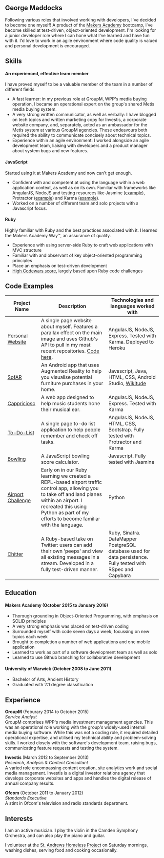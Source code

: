 ## George Maddocks

Following various roles that involved working with developers, I've decided to become one myself! A product of the [Makers Academy](http://www.makersacademy.com/) bootcamp, I've become skilled at test-driven, object-oriented development. I'm looking for a junior developer role where I can hone what I've learned and have fun with it. I'd love to work in an agile environment where code quality is valued and personal development is encouraged.

## Skills

#### An experienced, effective team member

I have proved myself to be a valuable member of the team in a number of different fields.
- A fast learner: in my previous role at GroupM, WPP's media buying operation, I became an operational expert on the group's shared Metis media buying system.
- A very strong written communicator, as well as verbally: I have blogged on tech topics and written marketing copy for Investis, a corporate website company, and, separately, acted as an ambassador for the Metis system at various GroupM agencies. These endeavours both required the ability to communicate concisely about technical topics.
- Experience within an agile environment: I worked alongside an agile development team, liaising with developers and a product manager about system bugs and new features.


#### JavaScript

Started using it at Makers Academy and now can't get enough.

- Confident with and competent at using the language within a web application context, as well as on its own. Familiar with frameworks like AngularJS, NodeJS and testing resources like Jasmine ([example](https://github.com/gwpmad/bowling-challenge/blob/master/spec/frameSpec.js)), Protractor ([example](https://github.com/gwpmad/todo_challenge/blob/master/e2e/toDoListFeature.js)) and Karma ([example](https://github.com/gwpmad/github-profile/blob/master/test/searchfactory.spec.js)).
- Worked on a number of different team and solo projects with a Javascript focus.

#### Ruby

Highly familiar with Ruby and the best practices associated with it. I learned the Makers Academy Way™, an assurance of quality.

- Experience with using server-side Ruby to craft web applications with MVC structure
- Familiar with and observant of key object-oriented programming principles
- Place an emphasis on test-driven development
- [High Codewars score](http://www.codewars.com/users/gwpmad), largely based upon Ruby code challenges

## Code Examples

|Project Name | Description | Technologies and languages worked with |
|-------------|-------------|-------------|
|[Personal Website](https://still-fjord-60429.herokuapp.com/)|A single page website about myself. Features a parallax effect on the main image and uses Github's API to pull in my most recent repositories. [Code here](https://github.com/gwpmad/personal-website).|AngularJS, NodeJS, Express. Tested with Karma. Deployed to Heroku|
|[SofAR](https://github.com/djtango/furniture-app)|An Android app that uses Augmented Reality to help you visualise potential furniture purchases in your home.|Javascript, Java, HTML, CSS, Android Studio, [Wikitude](http://www.wikitude.com/)|
|[Cappricioso](https://github.com/djtango/capriccioso)|A web app designed to help music students hone their musical ear.|AngularJS, NodeJS, Express. Tested with Karma|
|[To-Do-List](https://github.com/gwpmad/todo_challenge)|A single page to-do list application to help people remember and check off tasks.|AngularJS, NodeJS, HTML, CSS, Bootstrap. Fully tested with Protractor and Karma|
|[Bowling](https://github.com/gwpmad/bowling-challenge)|A JavaScript bowling score calculator.|Javascript. Fully tested with Jasmine|
|[Airport Challenge](https://github.com/gwpmad/Airport-Challenge-in-Python)|Early on in our Ruby learning we created a REPL-based airport traffic control app, allowing you to take off and land planes within an airport. I recreated this using Python as part of my efforts to become familiar with the language.|Python|
|[Chitter](https://github.com/gwpmad/chitter-challenge)|A Ruby-based take on Twitter: users can add their own 'peeps' and view all existing messages in a stream. Developed in a fully test-driven manner.|Ruby, Sinatra. DataMapper PostgreSQL database used for data persistence. Fully tested with RSpec and Capybara|


## Education

#### Makers Academy (October 2015 to January 2016)

- Thorough grounding in Object-Oriented Programming, with emphasis on SOLID principles
- A very strong emphasis was placed on test-driven coding
- Surrounded myself with code seven days a week, focussing on new topics each week
- Brought to completion a number of web applications and one mobile application
- Learned to work as part of a software development team as well as solo
- Learned to use Github branching for collaborative development

#### University of Warwick (October 2008 to June 2011)

- Bachelor of Arts, Ancient History
- Graduated with 2:1 degree classification

## Experience

**GroupM** (Feburary 2014 to October 2015)   
*Service Analyst*  
GroupM comprises WPP's media investment management agencies. This was an operational role working with the group's widely-used internal media buying software. While this was not a coding role, it required detailed operational expertise, and utilised my technical ability and problem-solving skills. I worked closely with the software's development team, raising bugs, communicating feature requests and testing the system.

**Investis** (March 2012 to September 2013)  
*Research, Analysis & Content Consultant*  
A varied role encompassing content creation, site analytics work and social media management. Investis is a digital investor relations agency that develops corporate websites and apps and handles the digital release of annual company results.

**Ofcom** (October 2011 to January 2012)  
*Standards Executive*  
A stint in Ofcom's television and radio standards department.

## Interests
I am an active musician. I play the violin in the Camden Symphony Orchestra, and can also play the piano and guitar.

I volunteer at the [St. Andrews Homeless Project](http://standrewsfulham.com/church-life/homeless-project) on Saturday mornings, washing dishes, serving food and cooking occasionally.
